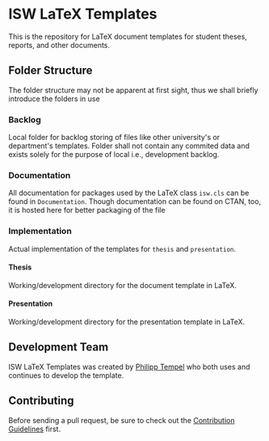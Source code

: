 # ISW LaTeX Templates

This is the repository for LaTeX document templates for student theses, reports, and other documents.

## Folder Structure

The folder structure may not be apparent at first sight, thus we shall briefly introduce the folders in use

### Backlog

Local folder for backlog storing of files like other university's or department's templates. Folder shall not contain any commited data and exists solely for the purpose of local i.e., development backlog.

### Documentation

All documentation for packages used by the LaTeX class ```isw.cls``` can be found in `Documentation`. Though documentation can be found on CTAN, too, it is hosted here for better packaging of the file

### Implementation

Actual implementation of the templates for ```thesis``` and ```presentation```.

#### Thesis
Working/development directory for the document template in LaTeX.

#### Presentation
Working/development directory for the presentation template in LaTeX.

## Development Team

ISW LaTeX Templates was created by [Philipp Tempel](http://www.isw.uni-stuttgart.de/institut/mitarbeiter/Tempel/?__locale=en) who both uses and continues to develop the template.

## Contributing

Before sending a pull request, be sure to check out the [Contribution Guidelines](CONTRIBUTING.md) first.
